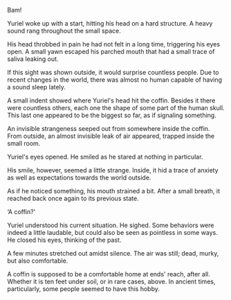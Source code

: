 Bam!

Yuriel woke up with a start, hitting his head on a hard structure. A heavy sound rang throughout the small space.

His head throbbed in pain he had not felt in a long time, triggering his eyes open. A small yawn escaped his parched mouth that had a small trace of saliva leaking out.

If this sight was shown outside, it would surprise countless people. Due to recent changes in the world, there was almost no human capable of having a sound sleep lately.

A small indent showed where Yuriel's head hit the coffin. Besides it there were countless others, each one the shape of some part of the human skull. This last one appeared to be the biggest so far, as if signaling something.

An invisible strangeness seeped out from somewhere inside the coffin. From outside, an almost invisible leak of air appeared, trapped inside the small room.

Yuriel's eyes opened. He smiled as he stared at nothing in particular.

His smile, however, seemed a little strange. Inside, it hid a trace of anxiety as well as expectations towards the world outside.

As if he noticed something, his mouth strained a bit. After a small breath, it reached back once again to its previous state.

‘A coffin?'

Yuriel understood his current situation. He sighed. Some behaviors were indeed a little laudable, but could also be seen as pointless in some ways. He closed his eyes, thinking of the past.

A few minutes stretched out amidst silence. The air was still; dead, murky, but also comfortable.

A coffin is supposed to be a comfortable home at ends' reach, after all. Whether it is ten feet under soil, or in rare cases, above. In ancient times, particularly, some people seemed to have this hobby.
